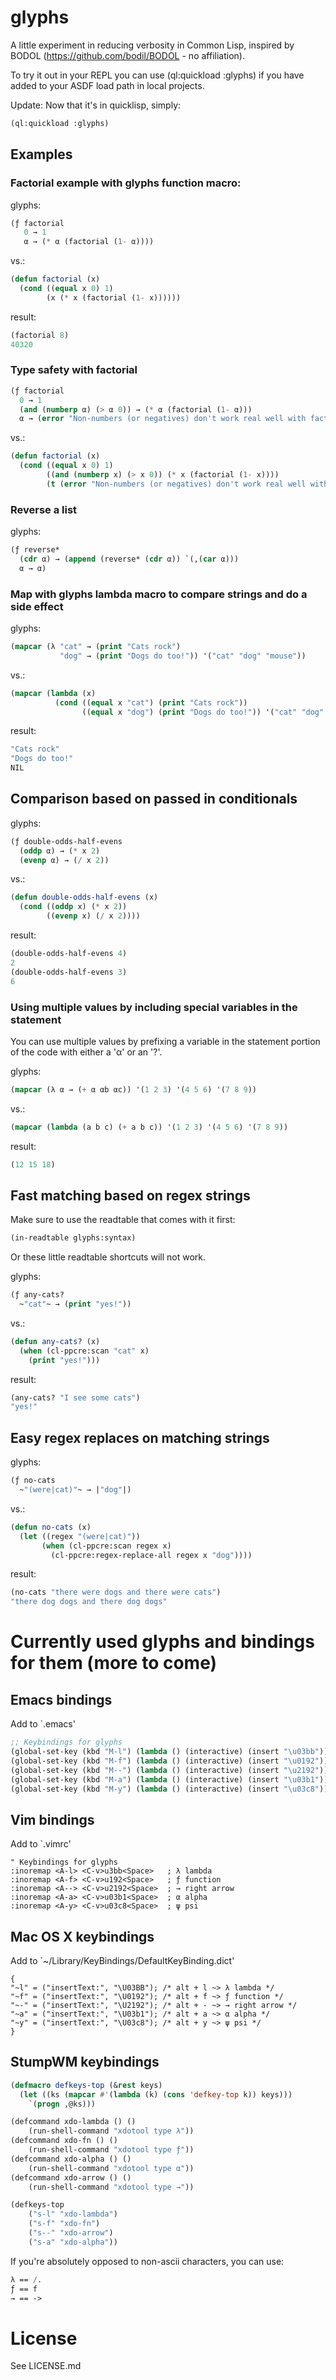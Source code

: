 glyphs
======

A little experiment in reducing verbosity in Common Lisp, inspired by
BODOL (https://github.com/bodil/BODOL - no affiliation).

To try it out in your REPL you can use (ql:quickload :glyphs)
if you have added to your ASDF load path in local projects.

Update: Now that it's in quicklisp, simply:
```lisp
(ql:quickload :glyphs)
```

## Examples

### Factorial example with glyphs function macro:

glyphs:
```lisp
(ƒ factorial
   0 → 1
   α → (* α (factorial (1- α))))
```
vs.:
```lisp
(defun factorial (x)
  (cond ((equal x 0) 1)
        (x (* x (factorial (1- x))))))
```
result:
```lisp
(factorial 8)
40320
```

### Type safety with factorial
```lisp
(ƒ factorial
  0 → 1
  (and (numberp α) (> α 0)) → (* α (factorial (1- α)))
  α → (error "Non-numbers (or negatives) don't work real well with factorials!"))
```
vs.:
```lisp
(defun factorial (x)
  (cond ((equal x 0) 1)
        ((and (numberp x) (> x 0)) (* x (factorial (1- x))))
        (t (error "Non-numbers (or negatives) don't work real well with factorials!"))))
```

### Reverse a list
glyphs:
```lisp
(ƒ reverse*
  (cdr α) → (append (reverse* (cdr α)) `(,(car α)))
  α → α)
```

### Map with glyphs lambda macro to compare strings and do a side effect
glyphs:

```lisp
(mapcar (λ "cat" → (print "Cats rock")
           "dog" → (print "Dogs do too!")) '("cat" "dog" "mouse"))
```
vs.:
```lisp
(mapcar (lambda (x)
          (cond ((equal x "cat") (print "Cats rock"))
                ((equal x "dog") (print "Dogs do too!")) '("cat" "dog" "mouse"))))
```
result:
```lisp
"Cats rock"
"Dogs do too!"
NIL
```

## Comparison based on passed in conditionals
glyphs:
```lisp
(ƒ double-odds-half-evens
  (oddp α) → (* x 2)
  (evenp α) → (/ x 2))
```
vs.:
```lisp
(defun double-odds-half-evens (x)
  (cond ((oddp x) (* x 2))
        ((evenp x) (/ x 2))))
```
result:
```lisp
(double-odds-half-evens 4)
2
(double-odds-half-evens 3)
6
```

### Using multiple values by including special variables in the statement

You can use multiple values by prefixing a variable in the statement
portion of the code with either a 'α' or an '?'.

glyphs:
```lisp
(mapcar (λ α → (+ α αb αc)) '(1 2 3) '(4 5 6) '(7 8 9))
```
vs.:
```lisp
(mapcar (lambda (a b c) (+ a b c)) '(1 2 3) '(4 5 6) '(7 8 9))
```

result:
```lisp
(12 15 18)
```

## Fast matching based on regex strings

Make sure to use the readtable that comes with it first:
```lisp
(in-readtable glyphs:syntax)
```
Or these little readtable shortcuts will not work.

glyphs:
```lisp
(ƒ any-cats?
  ~"cat"~ → (print "yes!"))
```
vs.:
```lisp
(defun any-cats? (x)
  (when (cl-ppcre:scan "cat" x)
    (print "yes!")))
```
result:
```lisp
(any-cats? "I see some cats")
"yes!"
```

## Easy regex replaces on matching strings
glyphs:
```lisp
(ƒ no-cats
  ~"(were|cat)"~ → |"dog"|)
```
vs.:
```lisp
(defun no-cats (x)
  (let ((regex "(were|cat)"))
       (when (cl-ppcre:scan regex x)
         (cl-ppcre:regex-replace-all regex x "dog"))))
```
result:
```lisp
(no-cats "there were dogs and there were cats")
"there dog dogs and there dog dogs"
```

# Currently used glyphs and bindings for them (more to come)

## Emacs bindings

Add to `.emacs'

```lisp
;; Keybindings for glyphs
(global-set-key (kbd "M-l") (lambda () (interactive) (insert "\u03bb"))) ; λ lambda
(global-set-key (kbd "M-f") (lambda () (interactive) (insert "\u0192"))) ; ƒ function
(global-set-key (kbd "M--") (lambda () (interactive) (insert "\u2192"))) ; → right arrow
(global-set-key (kbd "M-a") (lambda () (interactive) (insert "\u03b1"))) ; α alpha
(global-set-key (kbd "M-y") (lambda () (interactive) (insert "\u03c8"))) ; ψ psi
```

## Vim bindings

Add to `.vimrc'

```vim
" Keybindings for glyphs
:inoremap <A-l> <C-v>u3bb<Space>   ; λ lambda
:inoremap <A-f> <C-v>u192<Space>   ; ƒ function
:inoremap <A--> <C-v>u2192<Space>  ; → right arrow
:inoremap <A-a> <C-v>u03b1<Space>  ; α alpha
:inoremap <A-y> <C-v>u03c8<Space>  ; ψ psi
```

## Mac OS X keybindings

Add to `~/Library/KeyBindings/DefaultKeyBinding.dict'

```
{
"~l" = ("insertText:", "\U03BB"); /* alt + l ~> λ lambda */
"~f" = ("insertText:", "\U0192"); /* alt + f ~> ƒ function */
"~-" = ("insertText:", "\U2192"); /* alt + - ~> → right arrow */
"~a" = ("insertText:", "\U03b1"); /* alt + a ~> α alpha */
"~y" = ("insertText:", "\U03c8"); /* alt + y ~> ψ psi */
}
```

## StumpWM keybindings
```lisp
(defmacro defkeys-top (&rest keys)
  (let ((ks (mapcar #'(lambda (k) (cons 'defkey-top k)) keys)))
    `(progn ,@ks)))

(defcommand xdo-lambda () ()
    (run-shell-command "xdotool type λ"))
(defcommand xdo-fn () ()
    (run-shell-command "xdotool type ƒ"))
(defcommand xdo-alpha () ()
    (run-shell-command "xdotool type α"))
(defcommand xdo-arrow () ()
    (run-shell-command "xdotool type →"))

(defkeys-top
    ("s-l" "xdo-lambda")
    ("s-f" "xdo-fn")
    ("s--" "xdo-arrow")
    ("s-a" "xdo-alpha"))
```
If you're absolutely opposed to non-ascii characters, you can use:
```lisp
λ == /.
ƒ == f
→ == ->
```


# License

See LICENSE.md
